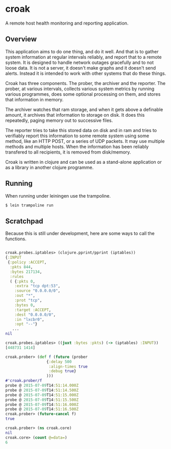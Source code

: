 # croak
A remote host health monitoring and reporting application.

## Overview

This application aims to do one thing, and do it well. And that is to
gather system information at regular intervals reliably, and report
that to a remote system. It is designed to handle network outages
gracefully and to not loose data. It is not a server, it doesn't make
graphs and it doesn't send alerts. Instead it is intended to work with
other systems that do these things.

Croak has three components. The prober, the archiver and the reporter.
The prober, at various intervals, collects various system metrics by
running various programmes, does some optional processing on them,
and stores that information in memory.

The archiver watches that ram storage, and when it gets above a
definable amount, it archives that information to storage on disk.
It does this repeatedly, paging memory out to successive files.

The reporter tries to take this stored data on disk and in ram and
tries to verifiably report this information to some remote system
using some method, like an HTTP POST, or a series of UDP packets. It
may use multiple methods and multiple hosts. When the information
has been reliably transfered to all recipients, it is removed from
disk/memory.

Croak is written in clojure and can be used as a stand-alone
application or as a library in another clojure programme.

## Running

When running under leiningen use the trampoline.

```bash
$ lein trampoline run
```

## Scratchpad

Because this is still under development, here are some ways to
call the functions.

```clojure

croak.probes.iptables> (clojure.pprint/pprint (iptables))
{:INPUT
 {:policy :ACCEPT,
  :pkts 844,
  :bytes 217134,
  :rules
  ( {:pkts 0,
    :extra "tcp dpt:53",
    :source "0.0.0.0/0",
    :out "*",
    :prot "tcp",
    :bytes 0,
    :target :ACCEPT,
    :dest "0.0.0.0/0",
    :in "lxcbr0",
    :opt "--"}
   ...
nil

croak.probes.iptables> ((juxt :bytes :pkts) (-> (iptables) :INPUT))
[448731 1414]

croak.prober> (def f (future (prober
                  {:delay 500
                   :align-times true
                   :debug true}
                  )))
#'croak.prober/f
probe @ 2015-07-09T14:51:14.000Z
probe @ 2015-07-09T14:51:14.500Z
probe @ 2015-07-09T14:51:15.000Z
probe @ 2015-07-09T14:51:15.500Z
probe @ 2015-07-09T14:51:16.000Z
probe @ 2015-07-09T14:51:16.500Z
croak.prober> (future-cancel f)
true

croak.prober> (ns croak.core)
nil
croak.core> (count @=data=)
6

```